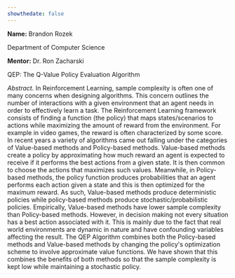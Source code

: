 ```yaml
---
showthedate: false
---
```


**Name:** Brandon Rozek

Department of Computer Science

**Mentor:** Dr. Ron Zacharski

QEP: The Q-Value Policy Evaluation Algorithm



*Abstract.* In Reinforcement Learning, sample complexity is often one of many concerns when designing algorithms. This concern outlines the number of interactions with a given environment that an agent needs in order to effectively learn a task. The Reinforcement Learning framework consists of finding a function (the policy) that maps states/scenarios to actions while maximizing the amount of reward from the environment. For example in video games, the reward is often characterized by some score. In recent years a variety of algorithms came out falling under the categories of Value-based methods and Policy-based methods. Value-based methods create a policy by approximating how much reward an agent is expected to receive if it performs the best actions from a given state. It is then common to choose the actions that maximizes such values. Meanwhile, in Policy-based methods, the policy function produces probabilities that an agent performs each action given a state and this is then optimized for the maximum reward. As such, Value-based methods produce deterministic policies while policy-based methods produce stochastic/probabilistic policies. Empirically, Value-based methods have lower sample complexity than Policy-based methods. However, in decision making not every situation has a best action associated with it. This is mainly due to the fact that real world environments are dynamic in nature and have confounding variables affecting the result. The QEP Algorithm combines both the Policy-based methods and Value-based methods by changing the policy's optimization scheme to involve approximate value functions. We have shown that this combines the benefits of both methods so that the sample complexity is kept low while maintaining a stochastic policy.